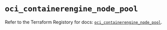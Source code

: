 # `oci_containerengine_node_pool`

Refer to the Terraform Registory for docs: [`oci_containerengine_node_pool`](https://registry.terraform.io/providers/oracle/oci/6.18.0/docs/resources/containerengine_node_pool).
